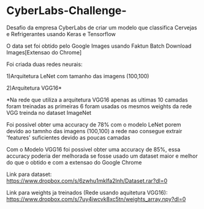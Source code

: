 # CyberLabs-Challenge-
Desafio da empresa CyberLabs de criar um modelo que classifica Cervejas e Refrigerantes usando Keras e Tensorflow

O data set foi obtido pelo Google Images usando Faktun Batch Download Images[Extensao do Chrome]

Foi criada duas redes neurais:

 1)Arquitetura LeNet com tamanho das imagens (100,100)
 
 2)Arquitetura VGG16*
 
 *Na rede que utiliza a arquitetura VGG16 apenas as ultimas 10 camadas foram treinadas as primeiras 6 foram usadas os mesmos weights da rede VGG treinda no dataset ImageNet

Foi possivel obter uma accuracy de 78% com o modelo LeNet porem devido ao tamnho das imagens (100,100) a rede nao consegue extrair 'features' suficientes devido as poucas camadas

Com o Modelo VGG16 foi possivel obter uma accuracy de 85%, essa accuracy poderia der melhorada se fosse usado um dataset maior e melhor do que o obtido e com a extensao do Google Chrome

Link para dataset: https://www.dropbox.com/s/6zwhu1mklfa2lnh/Dataset.rar?dl=0

Link para weights ja treinados (Rede usando aquitetura VGG16): https://www.dropbox.com/s/7uy4iwcvk8xc5tn/weights_array.npy?dl=0
